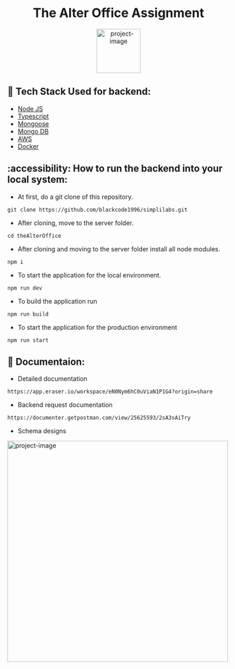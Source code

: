 <h1 align="center" id="title">The Alter Office Assignment</h1>


<p align="center"><img src="https://www.thealteroffice.com/_next/image?url=%2Fimages%2Falter_office_logo.png&w=640&q=75" alt="project-image" height="100/"></p>



  ## :space_invader: Tech Stack Used for backend:

  <ul>
    <li><a href="https://reactjs.org/">Node JS</a></li>
    <li><a href="https://www.typescriptlang.org/">Typescript</a></li>
    <li><a href="https://mongoosejs.com/">Mongoose</a></li>
    <li><a href="https://www.mongodb.com/">Mongo DB</a></li>
    <li><a href="https://aws.amazon.com/?nc2=h_lg">AWS</a></li>
     <li><a href="https://docs.docker.com/get-started/">Docker</a></li>
  </ul>

## :accessibility: How to run the backend into your local system:

- At first, do a git clone of this repository.
```
git clone https://github.com/blackcode1996/simplilabs.git
```
- After cloning, move to the server folder.
```
cd theAlterOffice
```
- After cloning and moving to the server folder install all node modules.
```
npm i
```
- To start the application for the local environment.
```
npm run dev
```
- To build the application run
```
npm run build
```
- To start the application for the production environment
```
npm run start
```

## 📖 Documentaion:

- Detailed documentation 
```
https://app.eraser.io/workspace/eN0Nym6hC0uViaN1P1G4?origin=share
```
- Backend request documentation 
```
https://documenter.getpostman.com/view/25625593/2sA3sAiTry
```
- Schema designs

<img src="https://github.com/user-attachments/assets/60aab973-0a99-45a0-9f2b-d333094ac677" alt="project-image" height="500"/>


